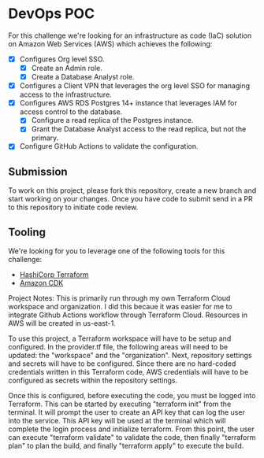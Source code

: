 # DevOps POC

For this challenge we're looking for an infrastructure as code (IaC) solution on Amazon Web Services (AWS) which achieves the following:

- [X] Configures Org level SSO. 
	- [X] Create an Admin role. 
	- [X] Create a Database Analyst role. 
- [X] Configures a Client VPN that leverages the org level SSO for managing access to the infrastructure.
- [X] Configures AWS RDS Postgres 14+ instance that leverages IAM for access control to the database.
	- [X] Configure a read replica of the Postgres instance.
	- [X] Grant the Database Analyst access to the read replica, but not the primary.
- [X] Configure GitHub Actions to validate the configuration. 

## Submission

To work on this project, please fork this repository, create a new branch and start working on your changes. Once you have code to submit send in a PR to this repository to initiate code review.

## Tooling

We're looking for you to leverage one of the following tools for this challenge:

* [HashiCorp Terraform](https://registry.terraform.io/providers/hashicorp/aws/latest/docs)
* [Amazon CDK](https://aws.amazon.com/cdk/)


Project Notes: 
This is primarily run through my own Terraform Cloud workspace and organization. I did this becaue it was easier for me to integrate Github Actions workflow through Terraform Cloud. Resources in AWS will be created in 
us-east-1. 

To use this project, a Terraform workspace will have to be setup and configured. In the provider.tf file, the following areas will need to be updated: the "workspace" and the "organization". Next, repository settings and secrets will have to be configured. Since there are no hard-coded credentials written in this Terraform code, AWS credentials will have to be configured as secrets within the repository settings. 

Once this is configured, before executing the code, you must be logged into Terraform. This can be started by executing "terraform init" from the terminal. It will prompt the user to create an API key that can log the user into the service. This API key will be used at the terminal which will complete the login process and initialize terraform. From this point, the user can execute "terraform validate" to validate the code, then finally "terraform plan" to plan the build, and finally "terraform apply" to execute the build. 